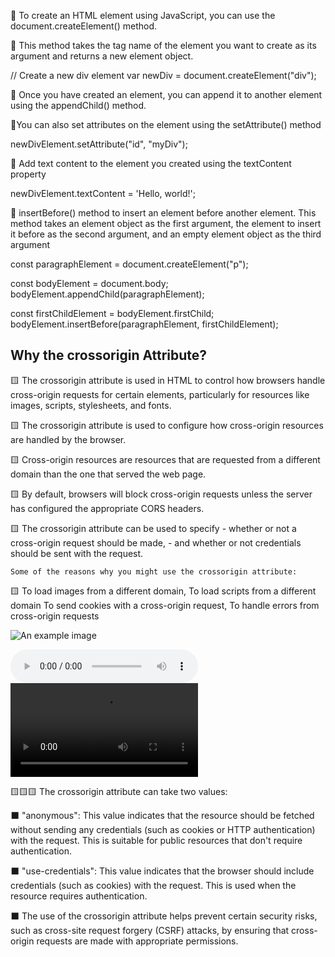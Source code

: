 🔆 To create an HTML element using JavaScript, you can use the document.createElement() method.

🔆 This method takes the tag name of the element you want to create
as its argument and returns a new element object.

// Create a new div element
var newDiv = document.createElement("div");

🔆 Once you have created an element, you can append it to another element using the appendChild() method.

🔆You can also set attributes on the element using the setAttribute() method

newDivElement.setAttribute("id", "myDiv");

🔆 Add text content to the element you created using the textContent property

newDivElement.textContent = 'Hello, world!';

🔆 insertBefore() method
to insert an element before another element. This method takes an element object as the first argument, the element to insert it before as the second argument, and an empty element object as the third argument

const paragraphElement = document.createElement("p");

const bodyElement = document.body;
bodyElement.appendChild(paragraphElement);

const firstChildElement = bodyElement.firstChild;
bodyElement.insertBefore(paragraphElement, firstChildElement);

## Why the crossorigin Attribute?

🟨 The crossorigin attribute is used in HTML to control how browsers handle cross-origin requests for certain elements, particularly for resources like images, scripts, stylesheets, and fonts.

🟨 The crossorigin attribute is used to configure how cross-origin resources are handled by the browser.

🟨 Cross-origin resources are resources that are requested from a different domain than the one that served the web page.

🟨 By default, browsers will block cross-origin requests unless the server has configured the appropriate CORS headers.

🟨 The crossorigin attribute can be used to specify - whether or not a cross-origin request should be made, - and whether or not credentials should be sent with the request.

    Some of the reasons why you might use the crossorigin attribute:

🟨 To load images from a different domain,
To load scripts from a different domain
To send cookies with a cross-origin request,
To handle errors from cross-origin requests

<img src="https://example.com/image.jpg" crossorigin="anonymous" alt="An example image">

<link rel="stylesheet" href="https://example.com/style.css" crossorigin="anonymous">

<script src="https://example.com/script.js" crossorigin="anonymous"></script>

<audio src="https://example.com/audio.mp3" crossorigin="anonymous" controls></audio>
<video src="https://example.com/video.mp4" crossorigin="anonymous" controls></video>

🟨🟨🟨 The crossorigin attribute can take two values:

⬛ "anonymous": This value indicates that the resource should be fetched without sending any credentials (such as cookies or HTTP authentication) with the request. This is suitable for public resources that don't require authentication.

⬛ "use-credentials": This value indicates that the browser should include credentials (such as cookies) with the request. This is used when the resource requires authentication.

⬛ The use of the crossorigin attribute helps prevent certain security risks, such as cross-site request forgery (CSRF) attacks, by ensuring that cross-origin requests are made with appropriate permissions.

